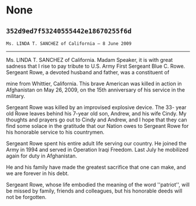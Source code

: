 # None
## `352d9ed7f53240555442e18670255f6d`
`Ms. LINDA T. SANCHEZ of California — 8 June 2009`

---


Ms. LINDA T. SANCHEZ of California. Madam Speaker, it is with great 
sadness that I rise to pay tribute to U.S. Army First Sergeant Blue C. 
Rowe. Sergeant Rowe, a devoted husband and father, was a constituent of


mine from Whittier, California. This brave American was killed in 
action in Afghanistan on May 26, 2009, on the 15th anniversary of his 
service in the military.

Sergeant Rowe was killed by an improvised explosive device. The 33-
year old Rowe leaves behind his 7-year old son, Andrew, and his wife 
Cindy. My thoughts and prayers go out to Cindy and Andrew, and I hope 
that they can find some solace in the gratitude that our Nation owes to 
Sergeant Rowe for his honorable service to his countrymen.

Sergeant Rowe spent his entire adult life serving our country. He 
joined the Army in 1994 and served in Operation Iraqi Freedom. Last 
July he mobilized again for duty in Afghanistan.

He and his family have made the greatest sacrifice that one can make, 
and we are forever in his debt.

Sergeant Rowe, whose life embodied the meaning of the word 
''patriot'', will be missed by family, friends and colleagues, but his 
honorable deeds will not be forgotten.
